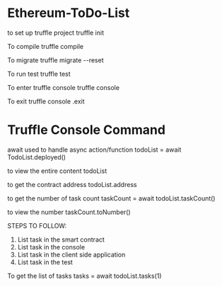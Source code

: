 # Ethereum-ToDo-List

to set up truffle project
truffle init

To compile
truffle compile

To migrate 
truffle migrate --reset

To run test
truffle test

To enter truffle console
truffle console

To exit truffle console
.exit

Truffle Console Command
========================

await used to handle async action/function
todoList = await TodoList.deployed()

to view the entire content
todoList

to get the contract address
todoList.address

to get the number of task count
taskCount = await todoList.taskCount()

to view the number
taskCount.toNumber()


STEPS TO FOLLOW:

1. List task in the smart contract
2. List task in the console
3. List task in the client side application
4. List task in the test

To get the list of tasks
tasks = await todoList.tasks(1)
